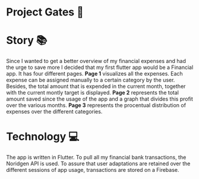 # Project Gates 🤑


# Story 📚
Since I wanted to get a better overview of my financial expenses and had the urge to save more I decided that my first flutter app would be a Financial app. 
It has four different pages. **Page 1** visualizes all the expenses. Each expense can be assigned manually to a certain category by the user. Besides, the total amount that is expended in the current month, together with the current montly target is displayed. **Page 2** represents the total amount saved since the usage of the app and a graph that divides this profit over the various months. **Page 3** represents the procentual distribution of expenses over the different categories.

# Technology 💻
The app is written in Flutter. To pull all my financial bank transactions, the Noridgen API is used. To assure that user adaptations are retained over the different sessions of app usage, transactions are stored on a Firebase. 


